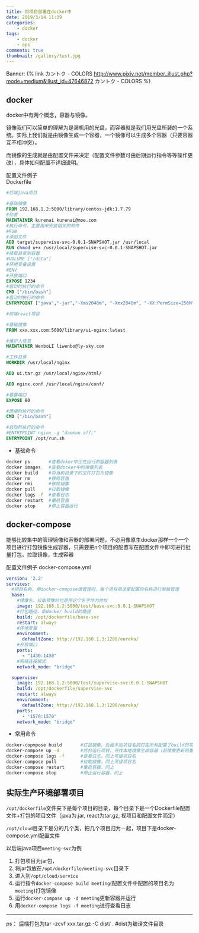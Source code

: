 ```yaml
---
title: 将项目部署在docker中
date: 2019/3/14 11:39
categories: 
    - docker
tags: 
    - docker
    - ops
comments: true
thumbnail: /gallery/test.jpg
---
```

Banner: {% link カントク - COLORS http://www.pixiv.net/member_illust.php?mode=medium&illust_id=47646872 カントク - COLORS %}
## docker
docker中有两个概念，容器与镜像。 

镜像我们可以简单的理解为是装机用的光盘，而容器就是我们用光盘所装的一个系统。实际上我们就是由镜像生成一个容器，一个镜像可以生成多个容器（只要容器互不相冲突）。

而镜像的生成就是由配置文件来决定（配置文件参数可由后期运行指令等等操作更改），具体如何配置不详细说明。

<!--more-->
配置文件例子  
Dockerfile
``` dockerfile
#后端java项目

#基础镜像
FROM 192.168.1.2:5000/library/centos-jdk:1.7.79
#作者
MAINTAINER kurenai kurenai@moe.com
#执行命令，主要用来安装相关的软件
#RUN 
#添加文件
ADD target/supervise-svc-0.0.1-SNAPSHOT.jar /usr/local
RUN chmod u+x /usr/local/supervise-svc-0.0.1-SNAPSHOT.jar
#挂载目录到容器
#VOLUME ["/data"]
#环境变量设置
#ENV 
#开放端口
EXPOSE 1234
#启动时执行的命令
CMD ["/bin/bash"]
#启动时执行的命令
ENTRYPOINT ["java","-jar","-Xms2048m", "-Xmx2048m", "-XX:PermSize=256M", "-XX:MaxPermSize=256M","/usr/local/supervise-svc-0.0.1-SNAPSHOT.jar"]
```

``` dockerfile
#前端react项目

#基础镜像
FROM xxx.xxx.com:5000/library/ui-nginx:latest

#维护人信息
MAINTAINER WenboLI liwenbo@ly-sky.com

#工作目录
WORKDIR /usr/local/nginx

ADD ui.tar.gz /usr/local/nginx/html/

ADD nginx.conf /usr/local/nginx/conf/

#暴露端口
EXPOSE 80

#连接时执行的命令
CMD ["/bin/bash"]

#启动时执行的命令
#ENTRYPOINT nginx -g "daemon off;"
ENTRYPOINT /opt/run.sh
```
- 基础命令

``` bash
docker ps       #查看doker中正在运行的容器列表
docker images   #查看docker中的镜像列表
docker build    #将当前目录下的文件打包为镜像
docker rm       #移除容器
docker rmi      #移除镜像
docker pull     #拉取镜像
docker logs -f  #查看日志
docker restart  #重启容器
docker stop     #停止容器运行
```

## docker-compose
能够比较集中的管理镜像和容器的部署问题，不必用像原生docker那样一个一个项目进行打包镜像生成容器，只需要把n个项目的配置写在配置文件中即可进行批量打包，拉取镜像，生成容器

配置文件例子
docker-compose.yml

``` yaml
version: '2.2'
services:
  #项目名称，用docker-compose做管理时，每个项目用这里配置的名称进行单独管理
  base:
    #镜像名，拉取镜像时也是用这个名字作为地址
    image: 192.168.1.2:5000/test/base-svc:0.0.1-SNAPSHOT 
    #打包路径，即docker build的路径
    build: /opt/dockerfile/base-svc
    restart: always
    #环境变量
    environment:
      defaultZone: http://192.168.1.3:1200/eureka/
    #开放端口
    ports: 
      - "1430:1430"
    #网络连接模式
    network_mode: "bridge"

  supervise:
    image: 192.168.1.2:5000/test/supervise-svc:0.0.1-SNAPSHOT
    build: /opt/dockerfile/supervise-svc
    restart: always
    environment:
      defaultZone: http://192.168.1.3:1200/eureka/
    ports: 
      - "1570:1570"
    network_mode: "bridge"
```
- 常用命令

``` bash
docker-copmpose build       #打包镜像，后面不加项目名则打包所有配置了build的项目，可接多个项目名，用空格隔开
docker-compose up -d        #后台运行项目，寻找本地镜像生成容器（若镜像更新则重启用新镜像生成容器），或者docker-compose.yml文件改变了也会进行更新容器，同样不接项目名为所有项目，也可以接多个项目名
docker-compose logs -f      #查看日志，同上可接项目名
docker-compose pull         #拉取镜像，同上可接项目名
docker-compose restart      #重启容器，同上
docker-compose stop         #停止运行容器，同上
```

## 实际生产环境部署项目

`/opt/dockerfile`文件夹下是每个项目的目录，每个目录下是一个Dockerfile配置文件+打包的项目文件（java为.jar, react为tar.gz, 视项目和配置文件而定）

`/opt/cloud`目录下是分的几个类，把几个项目归为一起，项目下是docker-compose.yml配置文件

以后端java项目`meeting-svc`为例 
1. 打包项目为jar包，
2. 将jar包放在`/opt/dockerfile/meeting-svc`目录下
3. 进入到`/opt/cloud/service`
4. 运行指令`docker-compose build meeting`(配置文件中配置的项目名为`meeting`)打包镜像
5. 运行`docker-compose up -d meeting`更新容器并运行
6. 用`docker-compose logs -f meeting`进行查看日志
---
ps： 后端打包为tar -zcvf xxx.tar.gz -C dist/ .      #dist为编译文件目录